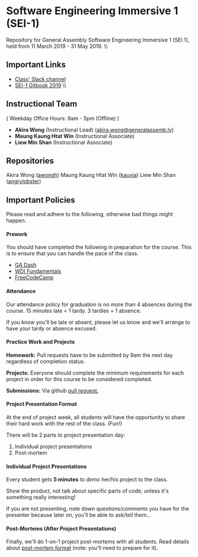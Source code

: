 # Software Engineering Immersive 1 (SEI-1)
Repository for General Assembly Software Engineering Immersive 1 (SEI 1), held from 11 March 2019 - 31 May 2019.
\\\
## Important Links
- [Class' Slack channel](https://ga-students.slack.com/messages/CEEUKP4KH)
- [SEI-1 Gitbook 2019](https://wdi-sg.github.io/gitbook-2019/)
\\\
## Instructional Team
( Weekday Office Hours: 9am - 5pm (Offline) )
- **Akira Wong** (Instructional Lead)
  ([akira.wong@generalassemb.ly](mailto:akira.wong@generalassemb.ly))
- **Maung Kaung Htat Win** (Instructional Associate)
- **Liew Min Shan** (Instructional Associate)



## Repositories
Akira Wong ([awongh](https://github.com/awongh))
Maung Kaung Htat Win ([kauvia](https://github.com/kauvia))
Liew Min Shan ([angrylobster](https://github.com/angrylobster))



## Important Policies

Please read and adhere to the following, otherwise bad things might happen.

#### Prework

You should have completed the following in preparation for the course. This is to ensure that you can handle the pace of the class.

* [GA Dash](https://dash.generalassemb.ly/)
* [WDI Fundamentals](http://fundamentals.generalassemb.ly/)
* [FreeCodeCamp](http://www.freecodecamp.com/)

#### Attendance

Our attendance policy for graduation is no more than 4 absences during the course. 15 minutes late = 1 tardy. 3 tardies = 1 absence.

If you know you'll be late or absent, please let us know and we'll arrange to have your tardy or absence excused.

#### Practice Work and Projects

**Homework:** Pull requests have to be submitted by 9am the next day regardless of completion status.

**Projects:** Everyone should complete the minimum requirements for each project in order for this course to be considered completed.

**Submissions:** Via github [pull request.](https://wdi-sg.github.io/gitbook-2019/01-workflow/how-to-practice.html)

#### Project Presentation Format

At the end of project week, all students will have the opportunity to share their hard work with the rest of the class. (Fun!)

There will be 2 parts to project presentation day:

  1. Individual project presentations
  2. Post-mortem

#### Individual Project Presentations

Every student gets __5 minutes__ to _demo_ her/his project to the class.

Show the product, not talk about specific parts of code, unless it's something really interesting!

If you are not presenting, note down questions/comments you have for the presenter because later on, you'll be able to ask/tell them...

#### Post-Mortems (After Project Presentations)

Finally, we'll do 1-on-1 project post-mortems with all students. Read details about [post-mortem format](project-1/project-post-mortem.md) (note: you'll need to prepare for it).
